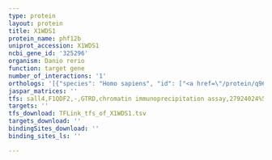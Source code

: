 ```yaml
---
type: protein
layout: protein
title: X1WDS1
protein_name: phf12b
uniprot_accession: X1WDS1
ncbi_gene_id: '325296'
organism: Danio rerio
function: target gene
number_of_interactions: '1'
orthologs: '[{"species": "Homo sapiens", "id": ["<a href=\"/protein/q96qt6\">Q96QT6</a>"]}, {"species": "Mus musculus", "id": ["<a href=\"/protein/q5spl2\">Q5SPL2</a>"]}, {"species": "Rattus norvegicus", "id": ["<a href=\"/protein/f1lm99\">F1LM99</a>"]}, {"species": "Drosophila melanogaster", "id": ["<a href=\"/protein/q9w410\">Q9W410</a>"]}]'
jaspar_matrices: ''
tfs: sall4,F1QDF2,-,GTRD,chromatin immunoprecipitation assay,27924024%5Buid%5D,No
targets: ''
tfs_download: TFLink_tfs_of_X1WDS1.tsv
targets_download: ''
bindingSites_download: ''
binding_sites_ls: ''

---
```

